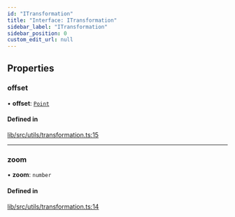 ```yaml
---
id: "ITransformation"
title: "Interface: ITransformation"
sidebar_label: "ITransformation"
sidebar_position: 0
custom_edit_url: null
---
```


## Properties

### offset

• **offset**: [`Point`](../#point)

#### Defined in

[lib/src/utils/transformation.ts:15](https://github.com/tokarchyn/react-easy-diagram/blob/96a8c28/lib/src/utils/transformation.ts#L15)

___

### zoom

• **zoom**: `number`

#### Defined in

[lib/src/utils/transformation.ts:14](https://github.com/tokarchyn/react-easy-diagram/blob/96a8c28/lib/src/utils/transformation.ts#L14)
